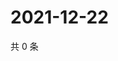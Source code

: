 # 2021-12-22

共 0 条

<!-- BEGIN WEIBO -->
<!-- 最后更新时间 Wed Dec 22 2021 04:16:26 GMT+0800 (China Standard Time) -->

<!-- END WEIBO -->
